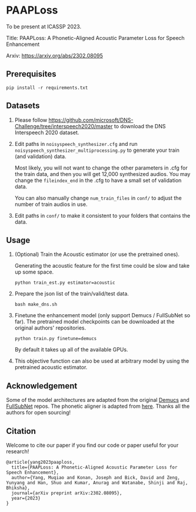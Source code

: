 # PAAPLoss

To be present at ICASSP 2023.

Title: PAAPLoss: A Phonetic-Aligned Acoustic Parameter Loss for Speech Enhancement

Arxiv: https://arxiv.org/abs/2302.08095

## Prerequisites
```
pip install -r requirements.txt
```

## Datasets
1. Please follow https://github.com/microsoft/DNS-Challenge/tree/interspeech2020/master to download the DNS Interspeech 2020 dataset.

2. Edit paths in `noisyspeech_synthesizer.cfg` and run `noisyspeech_synthesizer_multiprocessing.py` to generate your train (and validation) data.

    Most likely, you will not want to change the other parameters in .cfg for the train data, and then you will get 12,000 synthesized audios. You may change the `fileindex_end` in the .cfg to have a small set of validation data. 

    You can also manually change `num_train_files` in `conf/` to adjust the number of train audios in use.

3. Edit paths in `conf/` to make it consistent to your folders that contains the data.



## Usage
1. (Optional) Train the Acoustic estimator (or use the pretrained ones).

    Generating the acoustic feature for the first time could be slow and take up some space.
    ```
    python train_est.py estimator=acoustic
    ```
2. Prepare the json list of the train/valid/test data.
    ```
    bash make_dns.sh
    ```

3. Finetune the enhancement model (only support Demucs / FullSubNet so far).
    The pretrained model checkpoints can be downloaded at the original authors' repositories.
    ```
    python train.py finetune=demucs
    ```
    By default it takes up all of the available GPUs.

4. This objective function can also be used at arbitrary model by using the pretrained acoustic estimator.


## Acknowledgement

Some of the model architectures are adapted from the original [Demucs](https://github.com/facebookresearch/denoiser) and [FullSubNet](https://github.com/Audio-WestlakeU/FullSubNet) repos. The phonetic aligner is adapted from [here](https://github.com/lingjzhu/charsiu). Thanks all the authors for open sourcing!

## Citation

Welcome to cite our paper if you find our code or paper useful for your research!

```
@article{yang2023paaploss,
  title={PAAPLoss: A Phonetic-Aligned Acoustic Parameter Loss for Speech Enhancement},
  author={Yang, Muqiao and Konan, Joseph and Bick, David and Zeng, Yunyang and Han, Shuo and Kumar, Anurag and Watanabe, Shinji and Raj, Bhiksha},
  journal={arXiv preprint arXiv:2302.08095},
  year={2023}
}
```